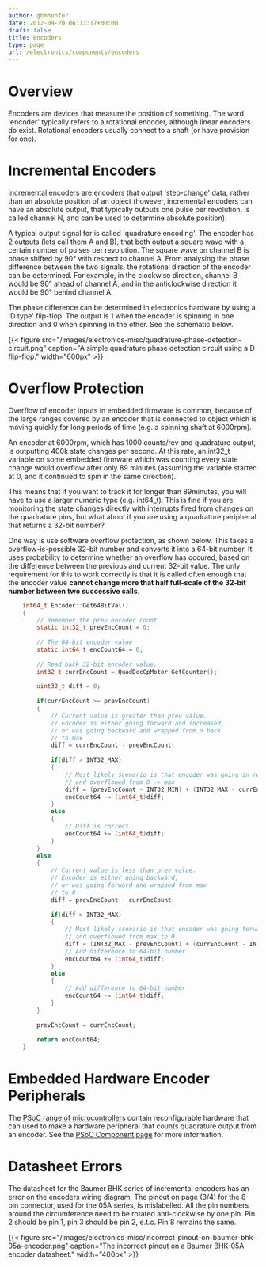 ```yaml
---
author: gbmhunter
date: 2012-09-20 06:13:17+00:00
draft: false
title: Encoders
type: page
url: /electronics/components/encoders
---
```


# Overview

Encoders are devices that measure the position of something. The word 'encoder' typically refers to a rotational encoder, although linear encoders do exist. Rotational encoders usually connect to a shaft (or have provision for one).

# Incremental Encoders

Incremental encoders are encoders that output 'step-change' data, rather than an absolute position of an object (however, incremental encoders can have an absolute output, that typically outputs one pulse per revolution, is called channel N, and can be used to determine absolute position).

A typical output signal for is called 'quadrature encoding'. The encoder has 2 outputs (lets call them A and B), that both output a square wave with a certain number of pulses per revolution. The square wave on channel B is phase shifted by 90° with respect to channel A. From analysing the phase difference between the two signals, the rotational direction of the encoder can be determined. For example, in the clockwise direction, channel B would be 90° ahead of channel A, and in the anticlockwise direction it would be 90° behind channel A.

The phase difference can be determined in electronics hardware by using a 'D type' flip-flop. The output is 1 when the encoder is spinning in one direction and 0 when spinning in the other. See the schematic below.

{{< figure src="/images/electronics-misc/quadrature-phase-detection-circuit.png" caption="A simple quadrature phase detection circuit using a D flip-flop."  width="600px" >}}

# Overflow Protection

Overflow of encoder inputs in embedded firmware is common, because of the large ranges covered by an encoder that is connected to object which is moving quickly for long periods of time (e.g. a spinning shaft at 6000rpm).

An encoder at 6000rpm, which has 1000 counts/rev and quadrature output, is outputting 400k state changes per second. At this rate, an int32_t variable on some embedded firmware which was counting every state change would overflow after only 89 minutes (assuming the variable started at 0, and it continued to spin in the same direction).

This means that if you want to track it for longer than 89minutes, you will have to use a larger numeric type (e.g. int64_t). This is fine if you are monitoring the state changes directly with interrupts fired from changes on the quadrature pins, but what about if you are using a quadrature peripheral that returns a 32-bit number?

One way is use software overflow protection, as shown below. This takes a overflow-is-possible 32-bit number and converts it into a 64-bit number. It uses probability to determine whether an overflow has occured, based on the difference between the previous and current 32-bit value. The only requirement for this to work correctly is that it is called often enough that the encoder value **cannot change more that half full-scale of the 32-bit number between two successive calls**.

```c
    int64_t Encoder::Get64BitVal()
    {
    	// Remember the prev encoder count
    	static int32_t prevEncCount = 0;
    
    	// The 64-bit encoder value
    	static int64_t encCount64 = 0;
    
    	// Read back 32-bit encoder value.
    	int32_t currEncCount = QuadDecCpMotor_GetCounter();
    
    	uint32_t diff = 0;
    
    	if(currEncCount >= prevEncCount)
    	{
    		// Current value is greater than prev value.
    		// Encoder is either going forward and increased, 
    		// or was going backward and wrapped from 0 back
    		// to max
    		diff = currEncCount - prevEncCount;
    
    		if(diff > INT32_MAX)
    		{
    			// Most likely scenario is that encoder was going in reverse
    			// and overflowed from 0 -> max
    			diff = (prevEncCount - INT32_MIN) + (INT32_MAX - currEncCount);
    			encCount64 -= (int64_t)diff;
    		}
    		else
    		{
    			// Diff is correct
    			encCount64 += (int64_t)diff;
    		}
    	}
    	else
    	{
    		// Current value is less than prev value.
    		// Encoder is either going backward, 
    		// or was going forward and wrapped from max
    		// to 0
    		diff = prevEncCount - currEncCount;
    
    		if(diff > INT32_MAX)
    		{
    			// Most likely scenario is that encoder was going forward
    			// and overflowed from max to 0
    			diff = (INT32_MAX - prevEncCount) + (currEncCount - INT32_MIN);
    			// Add difference to 64-bit number
    			encCount64 += (int64_t)diff;
    		}
    		else
    		{
    			// Add difference to 64-bit number
    			encCount64 -= (int64_t)diff;
    		}
    	}
    
    	prevEncCount = currEncCount;
    
    	return encCount64;
    }
```



# Embedded Hardware Encoder Peripherals


The [PSoC range of microcontrollers](http://blog.mbedded.ninja/programming/microcontrollers/psoc) contain reconfigurable hardware that can used to make a hardware peripheral that counts quadrature output from an encoder. See the [PSoC Component page](http://blog.mbedded.ninja/programming/microcontrollers/psoc/components) for more information.


# Datasheet Errors


The datasheet for the Baumer BHK series of incremental encoders has an error on the encoders wiring diagram. The pinout on page (3/4) for the 8-pin connector, used for the 05A series, is mislabelled. All the pin numbers around the circumference need to be rotated anti-clockwise by one pin. Pin 2 should be pin 1, pin 3 should be pin 2, e.t.c. Pin 8 remains the same.

{{< figure src="/images/electronics-misc/incorrect-pinout-on-baumer-bhk-05a-encoder.png" caption="The incorrect pinout on a Baumer BHK-05A encoder datasheet."  width="400px" >}}
